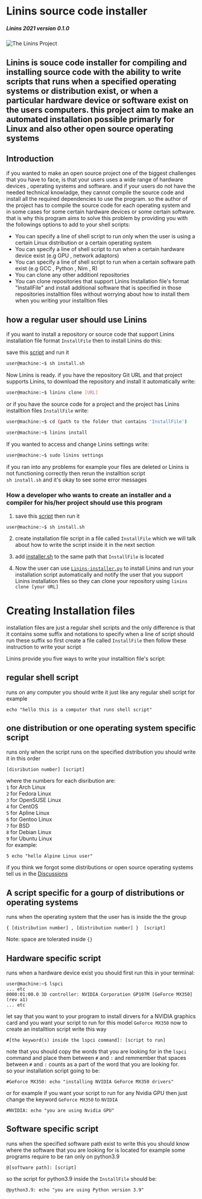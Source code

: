 # Linins source code installer
##### Linins 2021 version 0.1.0

![The Linins Project](https://raw.githubusercontent.com/Hussein-L-AlMadhachi/Linins/main/Linins_logo.png)

Linins is souce code installer for compiling and installing source code with the ability to write scripts that runs when a specified operating systems or distribution exist, or when a particular hardware device or software exist on the users computers. this project aim to make an automated installation possible primarly for Linux and also other open source operating systems
---


## Introduction

if you wanted to make an open source project one of the biggest challenges that you have to face, is that your users uses a wide range of hardware devices , operating systems and software. and if your users do not have the needed technical knowladge, they cannot compile the source code and install all the required dependencies to use the program. so the author of the project has to compile the source code for each operating system and in some cases for some certain hardware devices or some certain software. that is why this program aims to solve this problem by providing you with the followings options to add to your shell scripts:


* You can specify a line of shell script to run only when the user is using a certain Linux distribution or a certain operating system
* You can specify a line of shell script to run when a certain hardware device exist (e.g GPU , network adaptors)
* You can specify a line of shell script to run when a certain software path exist (e.g GCC , Python , Nim , R)
* You can clone any other additionl repositories
* You can clone repositories that support Linins Installation file's format "InstallFile" and install additional software that is specified in those repositories installtion files without worrying about how to install them when you writing your installtion files

## how a regular user should use Linins

if you want to install a repository or source code that support Linins installation file format `InstallFile` then to install Linins do this:  

save this [script](https://raw.githubusercontent.com/Hussein-L-AlMadhachi/Linins/main/install.sh) and run it
``` bash
user@machine:~$ sh install.sh
``` 

Now Linins is ready. if you have the repository Git URL and that project supports Linins, to download the repository and install it automatically write:

``` bash
user@machine:~$ linins clone [URL]
```

or if you have the source code for a project and the project has Linins installtion files `InstallFile` write:

``` bash
user@machine:~$ cd (path to the folder that contains 'InstallFile')

```

``` bash
user@machine:~$ linins install
```
If you wanted to access and change Linins settings write:
``` bash
user@machine:~$ sudo linins settings
```
if you ran into any problems for example your files are deleted or Linins is not functioning correctly then rerun the installtion script  
`sh install.sh` and it's okay to see some error messages

### How a developer who wants to create an installer and a compiler for his/her project should use this program

1. save this [script](https://raw.githubusercontent.com/Hussein-L-AlMadhachi/Linins/main/install.sh) then run it
```
user@machine:~$ sh install.sh
```

2. create installation file script in a file called `InstallFile` which we will talk about how to write the script inside it in the next section

3. add [installer.sh](https://github.com/Hussein-L-AlMadhachi/Linins/raw/main/Linins-installer.sh) to the same path that `InstallFile` is located

4. Now the user can use [`Linins-installer.py`](https://github.com/Hussein-L-AlMadhachi/Linins/raw/main/Linins-installer.sh) to install Linins and run your installation script automatically and notify the user that you support Linins installation files so they can clone your repository using `linins clone [your URL]`

# Creating Installation files
installation files are just a regular shell scripts and the only difference is that it contains some suffix and notations to specify when a line of script should run these suffix so first create a file called `InstallFile` then follow these instruction to write your script  

Linins provide you five ways to write your installtion file's script:

## regular shell script
runs on any computer you should write it just like any regular shell script for example
```
echo "hello this is a computer that runs shell script"
```


## one distribution or one operating system specific script
runs only when the script runs on the specified distribution you should write it in this order
```
[disribution number] [script]
```
where the numbers for each disribution are:  
`1` for Arch Linux  
`2` for Fedora Linux  
`3` for OpenSUSE Linux  
`4` for CentOS  
`5` for Apline Linux  
`6` for Gentoo Linux  
`7` for BSD  
`8` for Debian Linux  
`9` for Ubuntu Linux  
for example:
```
5 echo "hello Alpine Linux user"
```

if you think we forgot some distributions or open source operating systems tell us in the [Discussions](https://github.com/Hussein-L-AlMadhachi/Linins/discussions)


## A script specific for a gourp of distributions or operating systems
runs when the operating system that the user has is inside the the group 
```
{ [distribution number] , [distribution number] }  [script]
```
Note: space are tolerated inside `{}`



## Hardware specific script
runs when a hardware device exist you should first run this in your terminal:
```
user@machine:~$ lspci
... etc
0000:01:00.0 3D controller: NVIDIA Corporation GP107M [GeForce MX350] (rev a1)
... etc
```
let say that you want to your program to install dirvers for a NVIDIA graphics card and you want your script to run for this model `GeForce MX350` now to create an installtion script write this way
```
#[the keyword(s) inside the lspci command]: [script to run]
```
note that you should copy the words that you are looking for in the `lspci` command and place them between `#` and `:` and remmember that spaces between `#` and `:` counts as a part of the word that you are looking for.  
so your installation script going to be:
```
#GeForce MX350: echo "installing NVIDIA GeForce MX350 drivers"
```
or for example if you want your script to run for any Nvidia GPU then just change the keyword `GeForce MX350` to `NVIDIA`
```
#NVIDIA: echo "you are using Nvidia GPU"
```

## Software specific script
runs when the specified software path exist to write this you should know where the software that you are looking for is located for example some programs require to be ran only on python3.9

```
@[software path]: [script]
```
so the script for python3.9 inside the `InstallFile` should be:
```
@python3.9: echo "you are using Python version 3.9"
```
